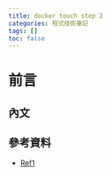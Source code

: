 ```yaml
---
title: docker touch step 2
categories: 程式技術筆記
tags: []
toc: false
---
```

# 前言

## 內文

## 參考資料

- [Ref1][1]

[1]: https://shunnien.github.io